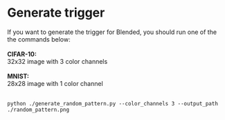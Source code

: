 # Generate trigger
If you want to generate the trigger for Blended, you should run one of the the commands below:</br><br/>
<b>CIFAR-10:</b><br/>
32x32 image with 3 color channels<br/><br/>
<b>MNIST:</b><br/>
28x28 image with 1 color channel<br/><br/>
```shell
python ./generate_random_pattern.py --color_channels 3 --output_path ./random_pattern.png
```